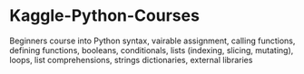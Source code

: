 # Kaggle-Python-Courses
Beginners course into Python syntax, vairable assignment, calling functions, defining functions, booleans, conditionals, lists (indexing, slicing, mutating), loops, list comprehensions, strings dictionaries, external libraries
